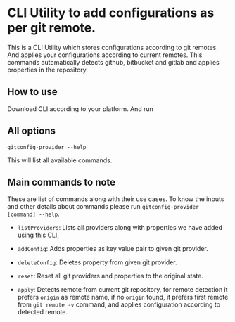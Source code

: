 # CLI Utility to add configurations as per git remote.

This is a CLI Utility which stores configurations according to git remotes. And applies your configurations according to current remotes. This commands automatically detects  github, bitbucket and gitlab and applies properties in the repository. 

## How to use

Download CLI according to your platform. And run

## All options

`gitconfig-provider --help`

This will list all available commands.

## Main commands to note

These are list of commands along with their use cases. To know the inputs and other details about commands please run `gitconfig-provider [command] --help`.

- `listProviders`: Lists all providers along with properties we have added using this CLI,

- `addConfig`: Adds properties as key value pair to given git provider.

- `deleteConfig`: Deletes property from given git provider.

- `reset`: Reset all git providers and properties to the original state.

- `apply`: Detects remote from current git repository, for remote detection it prefers `origin` as remote name, if no `origin` found, it prefers first remote from `git remote -v` command, and applies configuration according to detected remote.
